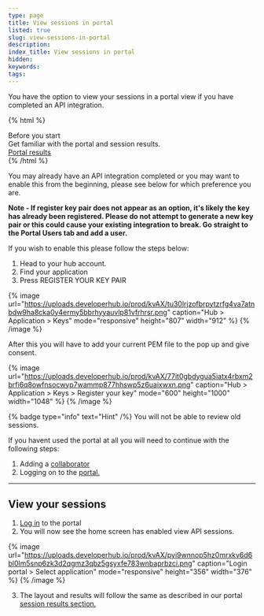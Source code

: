 ```yaml
---
type: page
title: View sessions in portal
listed: true
slug: view-sessions-in-portal
description: 
index_title: View sessions in portal
hidden: 
keywords: 
tags: 
---
```



You have the option to view your sessions in a portal view if you have completed an API integration.


{% html %}
<div class="alert-BYS">
   <div class="alert-title" id="BYS">
      Before you start
   </div>
   <div class="alert-text" >
Get familiar with the portal and session results.   </div>
   <div class="alert-links"> 
         <a target="_self" href="https://developers.yoti.com/identity-verification/portal-session-results">Portal results</a>        
   </div>
</div>
{% /html %}


You may already have an API integration completed or you may want to enable this from the beginning, please see below for which preference you are.

**Note - If register key pair does not appear as an option, it's likely the key has already been registered. Please do not attempt to generate a new key pair or this could cause your existing integration to break. Go straight to the Portal Users tab and add a user.**

If you wish to enable this please follow the steps below:

1. Head to your hub account.
2. Find your application
3. Press REGISTER YOUR KEY PAIR


{% image url="https://uploads.developerhub.io/prod/kvAX/tu30lrjzofbrpytzrfg4va7atnbdw9ha8cka0y4ermy5bbrhyyauvlp81vfrhrsr.png" caption="Hub &gt; Application &gt; Keys" mode="responsive" height="807" width="912" %}
{% /image %}


After this you will have to add your current PEM file to the pop up and give consent.


{% image url="https://uploads.developerhub.io/prod/kvAX/77it0gbdygua5iatx4rbxm2brfi6q8owfnsocwyp7wammp877hhswp5z6uaixwxn.png" caption="Hub &gt; Application &gt; Keys &gt; Register your key" mode="600" height="1000" width="1048" %}
{% /image %}


{% badge type="info" text="Hint" /%} You will not be able to review old sessions.

If you havent used the portal at all you will need to continue with the following steps:

1. Adding a [collaborator](/identity-verification/portal-guide#add-users)
2. Logging on to the [portal.](https://developers.yoti.com/identity-verification/login)

---

## View your sessions

1. [Log in](/identity-verification/login) to the portal
2. You will now see the home screen has enabled view API sessions.


{% image url="https://uploads.developerhub.io/prod/kvAX/pyi9wnnop5hz0mrxkv6d6bl0lm5snp6zk3d2qgmz3qbz5gsyxfe783wnbaprbzci.png" caption="Login portal &gt; Select application" mode="responsive" height="356" width="376" %}
{% /image %}


3. The layout and results will follow the same as described in our portal[ session results section.](/identity-verification/portal-session-results)

